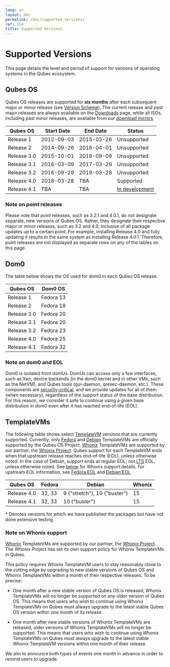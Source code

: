 ```yaml
---
lang: en
layout: doc
permalink: /doc/supported-versions/
ref: 154
title: Supported Versions
---
```


# Supported Versions

This page details the level and period of support for versions of operating systems in the Qubes ecosystem.

## Qubes OS

Qubes OS releases are supported for **six months** after each subsequent major
or minor release (see [Version Scheme]). The current release and past major
releases are always available on the [Downloads] page, while all ISOs, including
past minor releases, are available from our [download mirrors].

| Qubes OS    | Start Date | End Date   | Status                |
| ----------- | ---------- | ---------- | --------------------- |
| Release 1   | 2012-09-03 | 2015-03-26 | Unsupported           |
| Release 2   | 2014-09-26 | 2016-04-01 | Unsupported           |
| Release 3.0 | 2015-10-01 | 2016-09-09 | Unsupported           |
| Release 3.1 | 2016-03-09 | 2017-03-29 | Unsupported           |
| Release 3.2 | 2016-09-29 | 2019-03-28 | Unsupported           |
| Release 4.0 | 2018-03-28 | TBA        | Supported             |
| Release 4.1 | TBA        | TBA        | [In development][4.1] |

### Note on point releases

Please note that point releases, such as 3.2.1 and 4.0.1, do not designate separate, new versions of Qubes OS.
Rather, they designate their respective major or minor releases, such as 3.2 and 4.0, inclusive of all package updates up to a certain point.
For example, installing Release 4.0 and fully updating it results in the same system as installing Release 4.0.1.
Therefore, point releases are not displayed as separate rows on any of the tables on this page.

## Dom0

The table below shows the OS used for dom0 in each Qubes OS release.

| Qubes OS    | Dom0 OS   |
| ----------- | --------- |
| Release 1   | Fedora 13 |
| Release 2   | Fedora 18 |
| Release 3.0 | Fedora 20 |
| Release 3.1 | Fedora 20 |
| Release 3.2 | Fedora 23 |
| Release 4.0 | Fedora 25 |
| Release 4.1 | Fedora 32 |

### Note on dom0 and EOL

Dom0 is isolated from domUs. DomUs can access only a few interfaces, such as Xen, device backends (in the dom0 kernel and in other VMs, such as the NetVM), and Qubes tools (gui-daemon, qrexec-daemon, etc.).
These components are [security-critical], and we provide updates for all of them (when necessary), regardless of the support status of the base distribution.
For this reason, we consider it safe to continue using a given base distribution in dom0 even after it has reached end-of-life (EOL).

## TemplateVMs

The following table shows select [TemplateVM] versions that are currently supported.
Currently, only [Fedora] and [Debian] TemplateVMs are officially supported by the Qubes OS Project.
[Whonix] TemplateVMs are supported by our partner, the [Whonix Project].
Qubes support for each TemplateVM ends when that upstream release reaches end-of-life (EOL), unless otherwise noted.
In the case of Debian, support ends at regular EOL, not [LTS][Debian-LTS] EOL, unless otherwise noted.
See [below](#note-on-whonix-support) for Whonix support details.
For upstream EOL information, see [Fedora EOL][fedora-eol] and [Debian EOL][debian-eol].

| Qubes OS    | Fedora | Debian                       | Whonix |
| ----------- | ------ | ---------------------------- | ------ |
| Release 4.0 | 32, 33 | 9 ("stretch"), 10 ("buster") | 15     |
| Release 4.1 | 32, 33 | 10 ("buster")                | 15     |

\* Denotes versions for which we have published the packages but have not done extensive testing.

### Note on Whonix support

[Whonix] TemplateVMs are supported by our partner, the [Whonix Project].
The Whonix Project has set its own support policy for Whonix TemplateVMs in Qubes.

This policy requires Whonix TemplateVM users to stay reasonably close to the cutting edge by upgrading to new stable versions of Qubes OS and Whonix TemplateVMs within a month of their respective releases.
To be precise:

* One month after a new stable version of Qubes OS is released, Whonix TemplateVMs will no longer be supported on any older version of Qubes OS.
  This means that users who wish to continue using Whonix TemplateVMs on Qubes must always upgrade to the latest stable Qubes OS version within one month of its release.

* One month after new stable versions of Whonix TemplateVMs are released, older versions of Whonix TemplateVMs will no longer be supported.
  This means that users who wish to continue using Whonix TemplateVMs on Qubes must always upgrade to the latest stable Whonix TemplateVM versions within one month of their release.

We aim to announce both types of events one month in advance in order to remind users to upgrade.

[Version Scheme]: /doc/version-scheme/
[Downloads]: /downloads/
[download mirrors]: /downloads/#mirrors
[security-critical]: /doc/security-critical-code/
[TemplateVM]: /doc/templates/
[extended support]: /news/2018/03/28/qubes-40/#the-past-and-the-future
[4.1]: https://github.com/QubesOS/qubes-issues/issues?utf8=%E2%9C%93&q=is%3Aissue+milestone%3A%22Release+4.1%22+
[Fedora]: /doc/templates/fedora/
[Debian]: /doc/templates/debian/
[fedora-eol]: https://fedoraproject.org/wiki/End_of_life
[debian-eol]: https://wiki.debian.org/DebianReleases
[Whonix]: /doc/whonix/
[Whonix Project]: https://www.whonix.org/
[Debian-LTS]: https://wiki.debian.org/LTS
